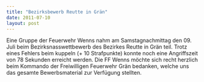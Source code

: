 ```yaml
---
title: "Bezirksbewerb Reutte in Grän"
date: 2011-07-10
layout: post
---
```


Eine Gruppe der Feuerwehr Wenns nahm am Samstagnachmittag den 09. Juli beim Bezirksnasswettbewerb des Bezirkes Reutte in Grän teil. Trotz eines Fehlers beim kuppeln (+ 10 Strafpunkte) konnte noch eine Angriffszeit von 78 Sekunden erreicht werden. Die FF Wenns möchte sich recht herzlich beim Kommando der Freiwilligen Feuerwehr Grän bedanken, welche uns das gesamte Bewerbsmaterial zur Verfügung stellten.